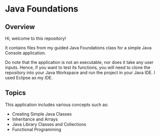 # Java Foundations

## Overview

Hi, welcome to this repository!

It contains files from my guided Java Foundations class for a simple Java Console application.

Do note that the application is not an executable, nor does it take any user inputs. Hence, if you want to test its functions, you will need to clone the repository into your Java Workspace and run the project in your Java IDE. I used Eclipse as my IDE.

## Topics

This application includes various concepts such as:
* Creating Simple Java Classes
* Inheritance and Arrays
* Java Library Classes and Collections
* Functional Programming